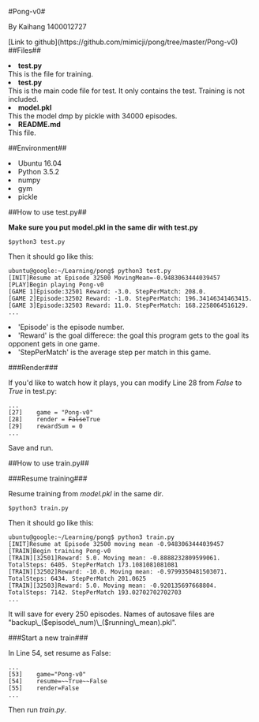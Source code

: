 #Pong-v0#

<p>By Kaihang 1400012727</p>
[Link to github](https://github.com/mimicji/pong/tree/master/Pong-v0) 
##Files##

<b><li>test.py</li></b>
This is the file for training.
<b><li>test.py</li></b>
This is the main code file for test. It only contains the test. Training is not included.
<b><li>model.pkl</li></b>
This the model dmp by pickle with 34000 episodes.
<b><li>README.md</li></b>
This file.

##Environment##

<li>Ubuntu 16.04</li>
<li>Python 3.5.2</li>
<li>numpy</li>
<li>gym</li>
<li>pickle</li>

##How to use test.py##

__Make sure you put model.pkl in the same dir with test.py__
<pre><code>$python3 test.py</code></pre>
<p>Then it should go like this:<p>
<pre><code>ubuntu@google:~/Learning/pong$ python3 test.py
[INIT]Resume at Episode 32500 MovingMean=-0.9483063444039457
[PLAY]Begin playing Pong-v0
[GAME 1]Episode:32501 Reward: -3.0. StepPerMatch: 208.0.
[GAME 2]Episode:32502 Reward: -1.0. StepPerMatch: 196.34146341463415.
[GAME 3]Episode:32503 Reward: 11.0. StepPerMatch: 168.2258064516129.
...
</code></pre>
<li>'Episode' is the episode number.</li> 
<li>'Reward' is the goal differece: the goal this program gets to the goal its opponent gets in one game. </li>
<li>'StepPerMatch' is the average step per match in this game.</li>

###Render###

If you'd like to watch how it plays, you can modify Line 28 from *False* to *True* in test.py:
<pre><code>...
[27]	game = "Pong-v0"
[28]	render = <del>False</del>True
[29]	rewardSum = 0		
...
</code></pre>

Save and run.

##How to use train.py##

###Resume training###

Resume training from *model.pkl* in the same dir.
<pre><code>$python3 train.py</code></pre>	
<p>Then it should go like this:<p>
<pre><code>ubuntu@google:~/Learning/pong$ python3 train.py
[INIT]Resume at Episode 32500 moving mean -0.9483063444039457
[TRAIN]Begin training Pong-v0
[TRAIN][32501]Reward: 5.0. Moving mean: -0.8888232809599061. TotalSteps: 6405. StepPerMatch 173.1081081081081
[TRAIN][32502]Reward: -10.0. Moving mean: -0.9799350481503071. TotalSteps: 6434. StepPerMatch 201.0625
[TRAIN][32503]Reward: 5.0. Moving mean: -0.920135697668804. TotalSteps: 7142. StepPerMatch 193.02702702702703
...
</code></pre>
It will save for every 250 episodes. Names of autosave files are "backup\_($episode\_num)\_($running\_mean).pkl".

###Start a new train###

In Line 54, set resume as False:
<pre><code>...
[53]	game="Pong-v0"
[54]	resume=~~True~~False
[55]	render=False
...
</pre></code>
Then run *train.py*.